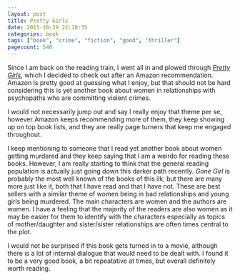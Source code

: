 ```yaml
---
layout: post
title: Pretty Girls
date: 2015-10-29 22:10:35
categories: book
tags: ["book", "crime", "fiction", "good", "thriller"]
pagecount: 548
---
```


Since I am back on the reading train, I went all in and
plowed through [*Pretty Girls*][pretty-amazon], which
I decided to check out after an Amazon recommendation.
Amazon is pretty good at guessing what I enjoy, but
that should not be hard considering this is yet another
book about women in relationships with psychopaths who
are committing violent crimes.

I would not necessarily
jump out and say I really enjoy that theme per se, however
Amazon keeps recommending more of them, they keep showing up
on top book lists, and they are really page turners that
keep me engaged throughout.

I keep mentioning to someone that I read yet another book
about women getting murdered and they keep saying that I am
a weirdo for reading these books. However, I am really starting
to think that the general reading population is actually
just going down this darker path recently. *Gone Girl* is
probably the most well known of the books of this ilk, but
there are many more just like it, both that I have read and
that I have not. These are best sellers with a similar theme
of women being in bad relationships and young girls being murdered.
The main characters are women and the authors are women. I have
a feeling that the majority of the readers are also women as
it may be easier for them to identify with the characters
especially as topics of mother/daughter and sister/sister relationships
are often times central to the plot.

I would not be surprised if this book gets turned in to a movie,
although there is a lot of internal dialogue that would need to
be dealt with. I found it to be a very good book, a bit repeatative
at times, but overall definitely worth reading.


[pretty-amazon]:    http://amzn.com/B00VES8D6K

